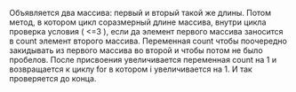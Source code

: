  
 Объявляется два массива: первый и вторый такой же длины. Потом метод, в котором цикл соразмерный длине массива, внутри цикла проверка условия ( <=3 ),
если да элемент первого массива заносится в count элемент второго массива. Переменная count чтобы поочередно закидывать из первого массива во второй и 
чтобы потом не было пробелов. После присвоения увеличивается переменная count на 1 и возвращается к циклу for в котором i увеличивается на 1. И так проверяется до конца.
